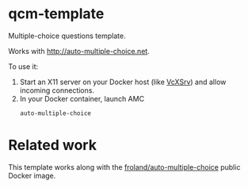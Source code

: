 # qcm-template
Multiple-choice questions template.

Works with http://auto-multiple-choice.net.

To use it:
1. Start an X11 server on your Docker host (like [VcXSrv](https://sourceforge.net/projects/vcxsrv/)) and allow incoming connections.
2. In your Docker container, launch AMC
   ```sh
   auto-multiple-choice
   ```

# Related work

This template works along with the [froland/auto-multiple-choice](https://github.com/froland/auto-multiple-choice) public Docker image.
